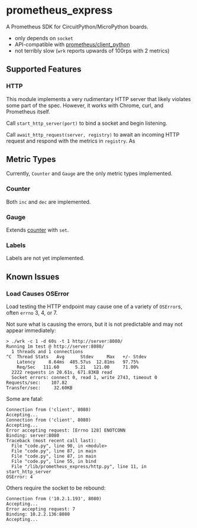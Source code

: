 # prometheus_express

A Prometheus SDK for CircuitPython/MicroPython boards.

- only depends on `socket`
- API-compatible with [prometheus/client_python](https://github.com/prometheus/client_python)
- not terribly slow (`wrk` reports upwards of 100rps with 2 metrics)

## Supported Features

### HTTP

This module implements a very rudimentary HTTP server that likely violates some part of the spec. However, it works
with Chrome, curl, and Prometheus itself.

Call `start_http_server(port)` to bind a socket and begin listening.

Call `await_http_request(server, registry)` to await an incoming HTTP request and respond with the metrics in
`registry`. As 

## Metric Types

Currently, `Counter` and `Gauge` are the only metric types implemented.

### Counter

Both `inc` and `dec` are implemented.

### Gauge

Extends [counter](#counter) with `set`.

### Labels

Labels are not yet implemented.

## Known Issues

### Load Causes OSError

Load testing the HTTP endpoint may cause one of a variety of `OSError`s, often `errno` 3, 4, or 7.

Not sure what is causing the errors, but it is not predictable and may not appear immediately:

```shell
> ./wrk -c 1 -d 60s -t 1 http://server:8080/
Running 1m test @ http://server:8080/
  1 threads and 1 connections
^C  Thread Stats   Avg      Stdev     Max   +/- Stdev
    Latency     8.64ms  485.57us  12.81ms   97.75%
    Req/Sec   111.60      5.21   121.00     71.00%
  2222 requests in 20.61s, 671.83KB read
  Socket errors: connect 0, read 1, write 2743, timeout 0
Requests/sec:    107.82
Transfer/sec:     32.60KB
```

Some are fatal:

```
Connection from ('client', 8080)
Accepting...
Connection from ('client', 8080)
Accepting...
Error accepting request: [Errno 128] ENOTCONN
Binding: server:8080
Traceback (most recent call last):
  File "code.py", line 90, in <module>
  File "code.py", line 87, in main
  File "code.py", line 87, in main
  File "code.py", line 55, in bind
  File "/lib/prometheus_express/http.py", line 11, in start_http_server
OSError: 4
```

Others require the socket to be rebound:

```
Connection from ('10.2.1.193', 8080)
Accepting...
Error accepting request: 7
Binding: 10.2.2.136:8080
Accepting...
```
